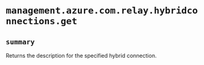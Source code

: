 # `management.azure.com.relay.hybridconnections.get`

## `summary`
Returns the description for the specified hybrid connection.


